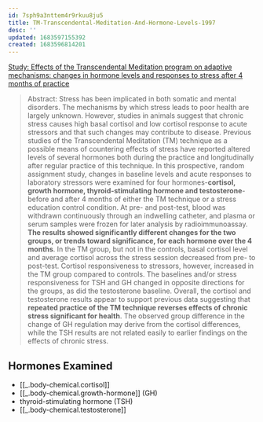 ```yaml
---
id: 7sph9a3nttem4r9rkuu8ju5
title: TM-Transcendental-Meditation-And-Hormone-Levels-1997
desc: ''
updated: 1683597155392
created: 1683596814201
---
```


[Study: Effects of the Transcendental Meditation program on adaptive mechanisms: changes in hormone levels and responses to stress after 4 months of practice](https://pubmed.ncbi.nlm.nih.gov/9226731/)

> Abstract: Stress has been implicated in both somatic and mental disorders. The mechanisms by which stress leads to poor health are largely unknown. However, studies in animals suggest that chronic stress causes high basal cortisol and low cortisol response to acute stressors and that such changes may contribute to disease. Previous studies of the Transcendental Meditation (TM) technique as a possible means of countering effects of stress have reported altered levels of several hormones both during the practice and longitudinally after regular practice of this technique. In this prospective, random assignment study, changes in baseline levels and acute responses to laboratory stressors were examined for four hormones-**cortisol, growth hormone, thyroid-stimulating hormone and testosterone**-before and after 4 months of either the TM technique or a stress education control condition. At pre- and post-test, blood was withdrawn continuously through an indwelling catheter, and plasma or serum samples were frozen for later analysis by radioimmunoassay. **The results showed significantly different changes for the two groups, or trends toward significance, for each hormone over the 4 months**. In the TM group, but not in the controls, basal cortisol level and average cortisol across the stress session decreased from pre- to post-test. Cortisol responsiveness to stressors, however, increased in the TM group compared to controls. The baselines and/or stress responsiveness for TSH and GH changed in opposite directions for the groups, as did the testosterone baseline. Overall, the cortisol and testosterone results appear to support previous data suggesting that **repeated practice of the TM technique reverses effects of chronic stress significant for health**. The observed group difference in the change of GH regulation may derive from the cortisol differences, while the TSH results are not related easily to earlier findings on the effects of chronic stress.

## Hormones Examined
- [[_.body-chemical.cortisol]]
- [[_.body-chemical.growth-hormone]] (GH)
- thyroid-stimulating hormone (TSH)
- [[_.body-chemical.testosterone]]
